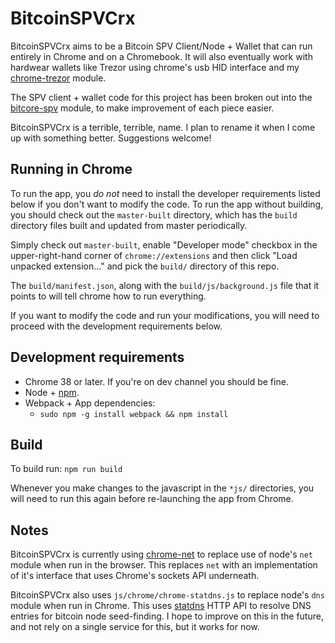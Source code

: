 # BitcoinSPVCrx

BitcoinSPVCrx aims to be a Bitcoin SPV Client/Node + Wallet that can run
entirely in Chrome and on a Chromebook.  It will also eventually work
with hardwear wallets like Trezor using chrome's usb HID interface and
my [chrome-trezor](https://github.com/throughnothing/chrome-trezor) module.

The SPV client + wallet code for this project has been broken out into the
[bitcore-spv](https://github.com/throughnothing/bitcore-spv) module, to make
improvement of each piece easier.

BitcoinSPVCrx is a terrible, terrible, name.  I plan to rename it when I
come up with something better.  Suggestions welcome!

## Running in Chrome

To run the app, you *do not* need to install the developer requirements
listed below if you don't want to modify the code.  To run the app without
building, you should check out the `master-built` directory, which has the 
`build` directory files built and updated from master periodically.

Simply check out `master-built`, enable "Developer mode" checkbox in the
upper-right-hand corner of `chrome://extensions` and then click
"Load unpacked extension..." and pick the `build/` directory of this repo.

The `build/manifest.json`, along with the `build/js/background.js` file that
it points to will tell chrome how to run everything.

If you want to modify the code and run your modifications, you will need to
proceed with the development requirements below.

## Development requirements

  * Chrome 38 or later. If you're on dev channel you should be fine.
  * Node + [npm](https://www.npmjs.org/).
  * Webpack + App dependencies:
    * `sudo npm -g install webpack && npm install`

## Build

To build run: `npm run build`

Whenever you make changes to the javascript in the `*js/` directories, you will
need to run this again before re-launching the app from Chrome.

## Notes

BitcoinSPVCrx is currently using
[chrome-net](https://github.com/feross/chrome-net) to replace use of node's
`net` module when run in the browser.  This replaces `net` with an
implementation of it's interface that uses Chrome's sockets API underneath.

BitcoinSPVCrx also uses `js/chrome/chrome-statdns.js` to replace node's
`dns` module when run in Chrome.  This uses [statdns](http://www.statdns.com/)
HTTP API to resolve DNS entries for bitcoin node seed-finding.  I hope to
improve on this in the future, and not rely on a single service for this,
but it works for now.
